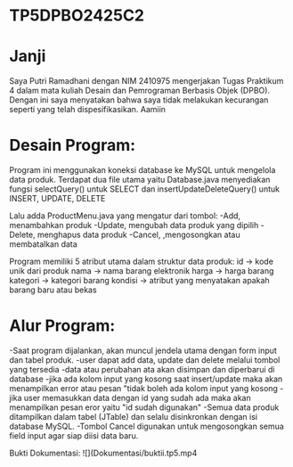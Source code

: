 # TP5DPBO2425C2

# Janji
Saya Putri Ramadhani dengan NIM 2410975 mengerjakan Tugas Praktikum 4 dalam mata kuliah Desain dan Pemrograman Berbasis Objek (DPBO).
Dengan ini saya menyatakan bahwa saya tidak melakukan kecurangan seperti yang telah dispesifikasikan.
Aamiin

# Desain Program:

Program ini menggunakan koneksi database ke MySQL untuk mengelola data produk. Terdapat dua file utama yaitu
Database.java
menyediakan fungsi selectQuery() untuk SELECT dan insertUpdateDeleteQuery() untuk INSERT, UPDATE, DELETE

Lalu adda ProductMenu.java yang mengatur dari tombol:
-Add, menambahkan produk
-Update, mengubah data produk yang dipilih
-Delete, menghapus data produk
-Cancel, ,mengosongkan atau membatalkan data

Program memiliki 5 atribut utama dalam struktur data produk:
id → kode unik dari produk
nama → nama barang elektronik
harga → harga barang
kategori → kategori barang
kondisi → atribut yang menyatakan apakah barang baru atau bekas

# Alur Program:

-Saat program dijalankan, akan muncul jendela utama dengan form input dan tabel produk.
-user dapat add data, update dan delete melalui tombol yang tersedia
-data atau perubahan ata akan disimpan dan diperbarui di database
-jika ada kolom input yang kosong saat insert/update maka akan menampilkan error atau pesan "tidak boleh ada kolom input yang kosong
-jika user memasukkan data dengan id yang sudah ada maka akan menampilkan pesan eror yaitu "id sudah digunakan"
-Semua data produk ditampilkan dalam tabel (JTable) dan selalu disinkronkan dengan isi database MySQL.
-Tombol Cancel digunakan untuk mengosongkan semua field input agar siap diisi data baru.

Bukti Dokumentasi:
![](Dokumentasi/buktii.tp5.mp4

